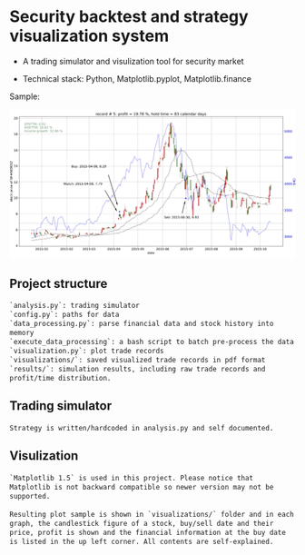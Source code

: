 # Security backtest and strategy visualization system

* A trading simulator and visulization tool for security market

* Technical stack: Python, Matplotlib.pyplot, Matplotlib.finance


Sample:


![Sample](https://github.com/XiaoJenJen/sbsvs/blob/master/record%20%23%205.jpg "record # 5.jpg")

## Project structure
	`analysis.py`: trading simulator
	`config.py`: paths for data
	`data_processing.py`: parse financial data and stock history into memory
	`execute_data_processing`: a bash script to batch pre-process the data
	`visualization.py`: plot trade records
	`visualizations/`: saved visualized trade records in pdf format
	`results/`: simulation results, including raw trade records and profit/time distribution.

## Trading simulator
	Strategy is written/hardcoded in analysis.py and self documented.

## Visulization
	`Matplotlib 1.5` is used in this project. Please notice that Matplotlib is not backward compatible so newer version may not be supported. 
	
	Resulting plot sample is shown in `visualizations/` folder and in each graph, the candlestick figure of a stock, buy/sell date and their price, profit is shown and the financial information at the buy date is listed in the up left corner. All contents are self-explained.


